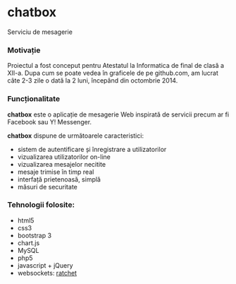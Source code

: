 chatbox
=======
Serviciu de mesagerie

### Motivație

Proiectul a fost conceput 
pentru Atestatul la Informatica
de final de clasă a XII-a. Dupa cum 
se poate vedea în graficele de pe github.com, 
am lucrat câte 2-3 zile o dată la 2 luni, 
începând din octombrie 2014.

### Funcționalitate

**chatbox** este o aplicație de mesagerie
Web inspirată de servicii precum 
ar fi Facebook sau Y! Messenger.

**chatbox** dispune de următoarele caracteristici:
- sistem de autentificare și înregistrare a utilizatorilor
- vizualizarea utilizatorilor on-line
- vizualizarea mesajelor necitite 
- mesaje trimise în timp real
- interfață prietenoasă, simplă
- măsuri de securitate

### Tehnologii folosite:
* html5
* css3
* bootstrap 3
* chart.js
* MySQL
* php5  
* javascript + jQuery
* websockets: [ratchet](http://socketo.me/)

